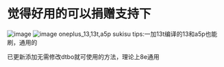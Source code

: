 # 觉得好用的可以捐赠支持下
![image](https://github.com/HanKuCha/oneplus13_a5p_sukisu/blob/main/%E6%94%AF%E4%BB%98%E5%AE%9D%E6%8D%90%E8%B5%A0.jpg)
![image](https://github.com/HanKuCha/oneplus13_a5p_sukisu/blob/main/%E5%BE%AE%E4%BF%A1%E8%B5%9E%E8%B5%8F.png)
oneplus_13,13t,a5p sukisu
tips:一加13t编译的13和a5p也能刷，通用的

已更新添加无需修改dtbo就可使用的方法，理论上8e通用

